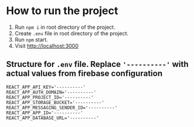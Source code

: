 # How to run the project

1. Run `npm i` in root directory of the project.
2. Create `.env` file in root directory of the project.
3. Run `npm` start.
4. Visit [http://localhost:3000](http://localhost:3000)

## Structure for `.env` file. Replace `'----------'` with actual values from firebase configuration

```
REACT_APP_API_KEY='----------'
REACT_APP_AUTH_DOMAIN='----------'
REACT_APP_PROJECT_ID='----------'
REACT_APP_STORAGE_BUCKET='----------'
REACT_APP_MESSAGING_SENDER_ID='----------'
REACT_APP_APP_ID='----------'
REACT_APP_DATABASE_URL='----------'
```
